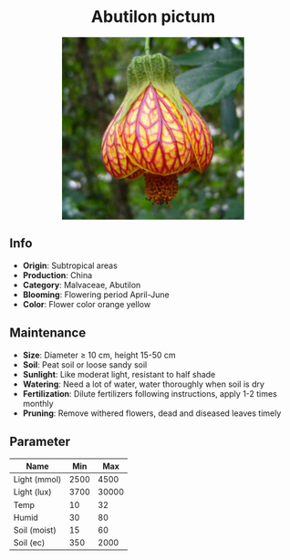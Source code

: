 <h1 align='center'>Abutilon pictum</h1>
<p align="center">
    <img 
        align='center'
        width='320'
        src="../images/abutilon pictum.png" 
        alt='Abutilon pictum' />
</p>

## Info

 - **Origin**: Subtropical areas
 - **Production**: China
 - **Category**: Malvaceae, Abutilon
 - **Blooming**: Flowering period April-June
 - **Color**: Flower color orange yellow

## Maintenance

 - **Size**: Diameter ≥ 10 cm, height 15-50 cm
 - **Soil**: Peat soil or loose sandy soil
 - **Sunlight**: Like moderat light, resistant to half shade
 - **Watering**: Need a lot of water, water thoroughly when soil is dry
 - **Fertilization**: Dilute fertilizers following instructions,  apply 1-2 times monthly
 - **Pruning**: Remove withered flowers, dead and diseased leaves timely

## Parameter

| Name         | Min  | Max   |
|--------------|------|-------|
| Light (mmol) | 2500 | 4500  |
| Light (lux)  | 3700 | 30000 |
| Temp         | 10    | 32    |
| Humid        | 30   | 80    |
| Soil (moist) | 15   | 60    |
| Soil (ec)    | 350  | 2000  |